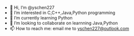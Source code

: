 - 👋 Hi, I’m @yschen227
- 👀 I’m interested in C,C++,Java,Python programming
- 🌱 I’m currently learning Python
- 💞️ I’m looking to collaborate on learnning Java,Python
- 📫 How to reach me: email me to yschen227@outlook.com 

<!---
yschen227/yschen227 is a ✨ special ✨ repository because its `README.md` (this file) appears on your GitHub profile.
You can click the Preview link to take a look at your changes.
--->
